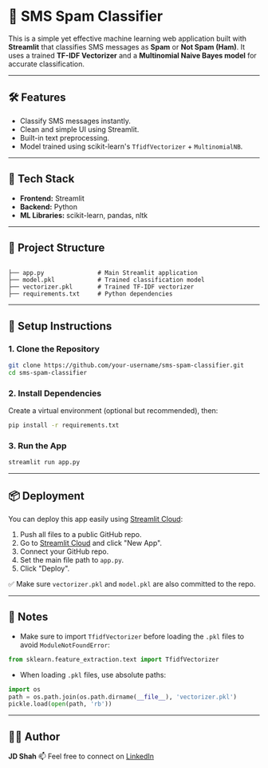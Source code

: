 # 📩 SMS Spam Classifier

This is a simple yet effective machine learning web application built with **Streamlit** that classifies SMS messages as **Spam** or **Not Spam (Ham)**. It uses a trained **TF-IDF Vectorizer** and a **Multinomial Naive Bayes model** for accurate classification.

---

## 🛠️ Features

- Classify SMS messages instantly.
- Clean and simple UI using Streamlit.
- Built-in text preprocessing.
- Model trained using scikit-learn's `TfidfVectorizer` + `MultinomialNB`.

---

## 🧠 Tech Stack

- **Frontend:** Streamlit
- **Backend:** Python
- **ML Libraries:** scikit-learn, pandas, nltk

---

## 📁 Project Structure

```

├── app.py               # Main Streamlit application
├── model.pkl            # Trained classification model
├── vectorizer.pkl       # Trained TF-IDF vectorizer
├── requirements.txt     # Python dependencies

````

---

## 🔧 Setup Instructions

### 1. Clone the Repository

```bash
git clone https://github.com/your-username/sms-spam-classifier.git
cd sms-spam-classifier
````

### 2. Install Dependencies

Create a virtual environment (optional but recommended), then:

```bash
pip install -r requirements.txt
```

### 3. Run the App

```bash
streamlit run app.py
```

---

## 📦 Deployment

You can deploy this app easily using [Streamlit Cloud](https://streamlit.io/cloud):

1. Push all files to a public GitHub repo.
2. Go to [Streamlit Cloud](https://streamlit.io/cloud) and click "New App".
3. Connect your GitHub repo.
4. Set the main file path to `app.py`.
5. Click "Deploy".

✅ Make sure `vectorizer.pkl` and `model.pkl` are also committed to the repo.

---

## 📌 Notes

* Make sure to import `TfidfVectorizer` before loading the `.pkl` files to avoid `ModuleNotFoundError`:

```python
from sklearn.feature_extraction.text import TfidfVectorizer
```

* When loading `.pkl` files, use absolute paths:

```python
import os
path = os.path.join(os.path.dirname(__file__), 'vectorizer.pkl')
pickle.load(open(path, 'rb'))
```

---

## 🙋‍♂️ Author

**JD Shah**
📫 Feel free to connect on [LinkedIn](www.linkedin.com/in/jayamshah2278)
